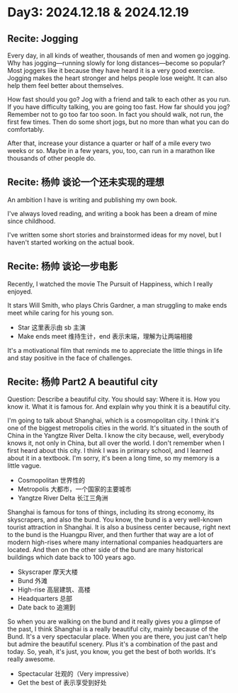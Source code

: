 
# Day3: 2024.12.18 & 2024.12.19

## Recite: Jogging

Every day, in all kinds of weather, thousands of men and women go 
jogging. Why has jogging—running slowly for long distances—become 
so popular? Most joggers like it because they have heard it is a very 
good exercise. Jogging makes the heart stronger and helps people lose 
weight. It can also help them feel better about themselves.  

How fast should you go? Jog with a friend and talk to each other as you 
run. If you have difficulty talking, you are going too fast. How far should 
you jog? Remember not to go too far too soon. In fact you should walk, 
not run, the first few times. Then do some short jogs, but no more than 
what you can do comfortably.  

After that, increase your distance a quarter or half of a mile every two 
weeks or so. Maybe in a few years, you, too, can run in a marathon like 
thousands of other people do. 

## Recite: 杨帅 谈论一个还未实现的理想

An ambition I have is writing and publishing my own book.

I've always loved reading, and writing a book has been a dream of mine since childhood.

I've written some short stories and brainstormed ideas for my novel, but I haven't started working on the actual book.

## Recite: 杨帅 谈论一步电影

Recently, I watched the movie The Pursuit of Happiness, which I really enjoyed.

It stars Will Smith, who plays Chris Gardner, a man struggling to make ends meet while caring for his young son.

- Star 这里表示由 sb 主演
- Make ends meet 维持生计，end 表示末端，理解为让两端相接

It's a motivational film that reminds me to appreciate the little things in life and stay positive in the face of challenges.

## Recite: 杨帅 Part2 A beautiful city

Question: Describe a beautiful city.
You should say: Where it is. How you know it. What it is famous for. 
And explain why you think it is a beautiful city.

I'm going to talk about Shanghai, which is a cosmopolitan city. 
I think it's one of the biggest metropolis cities in the world. 
It's situated in the south of China in the Yangtze River Delta. 
I know the city because, well, everybody knows it, not only in China, 
but all over the world. 
I don't remember when I first heard about this city. 
I think I was in primary school, and I learned about it in a textbook. 
I'm sorry, it's been a long time, so my memory is a little vague. 

- Cosmopolitan 世界性的
- Metropolis 大都市，一个国家的主要城市
- Yangtze River Delta 长江三角洲

Shanghai is famous for tons of things, including its strong economy, 
its skyscrapers, and also the bund. 
You know, the bund is a very well-known tourist attraction in Shanghai. 
It is also a business center because, 
right next to the bund is the Huangpu River,
and then further that way are a lot of modern high-rises 
where many international companies headquarters are located. 
And then on the other side of the bund are many historical buildings 
which date back to 100 years ago.

- Skyscraper 摩天大楼
- Bund 外滩
- High-rise 高层建筑、高楼
- Headquarters 总部
- Date back to 追溯到

So when you are walking on the bund 
and it really gives you a glimpse of the past, 
I think Shanghai is a really beautiful city, 
mainly because of the Bund.
It's a very spectacular place. 
When you are there, 
you just can't help but admire the beautiful scenery.
Plus it's a combination of the past and today. 
So, yeah, it's just, you know, you get the best of both worlds. 
It's really awesome. 

- Spectacular 壮观的（Very impressive）
- Get the best of 表示享受到好处
